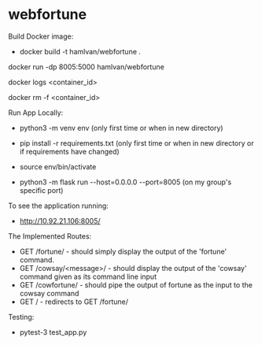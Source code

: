 # webfortune


Build Docker image:

- docker build -t hamlvan/webfortune .

docker run -dp 8005:5000 hamlvan/webfortune

docker logs \<container_id>

docker rm -f \<container_id>


Run App Locally:
 - python3 -m venv env (only first time or when in new directory)
 - pip install -r requirements.txt (only first time or when in new directory or if requirements have changed)
 
  - source env/bin/activate
  - python3 -m flask run --host=0.0.0.0 --port=8005 (on my group's specific port)

To see the application running:
 - http://10.92.21.106:8005/

The Implemented Routes:
  - GET /fortune/ - should simply display the output of the 'fortune' command.
  - GET /cowsay/\<message>/ - should display the output of the 'cowsay' command given <message> as its command line input
  - GET /cowfortune/ - should pipe the output of fortune as the input to the cowsay command
  - GET / - redirects to GET /fortune/

Testing:
  - pytest-3 test_app.py
